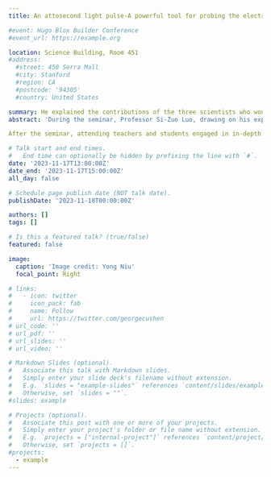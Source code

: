 ```yaml
---
title: An attosecond light pulse-A powerful tool for probing the electron dynamics of matter

#event: Hugo Blox Builder Conference
#event_url: https://example.org

location: Science Building, Room 451
#address:
  #street: 450 Serra Mall
  #city: Stanford
  #region: CA
  #postcode: '94305'
  #country: United States

summary: He explained the contributions of the three scientists who won the 2023 Nobel Prize in Physics in generating attosecond light pulses and using these ultrashort pulses to probe ultrafast electron dynamics in atoms, molecules, liquids, and materials.
abstract: 'During the seminar, Professor Si-Zuo Luo, drawing on his experience working in the research group of Nobel laureate Anne L'Huillier, introduced the working principles and experimental characterization methods of using high-harmonic generation to produce attosecond extreme ultraviolet light pulses. He explained the contributions of the three scientists who won the 2023 Nobel Prize in Physics in generating attosecond light pulses and using these ultrashort pulses to probe ultrafast electron dynamics in atoms, molecules, liquids, and materials. He also shared the work methods, modes of operation, and interesting stories of the Nobel Prize research group, which are rarely known. Finally, he highlighted the progress made by the Atomic and Molecular Physics Research Institute of Jilin University in developing attosecond extreme ultraviolet light sources over the past few years.

After the seminar, attending teachers and students engaged in in-depth discussions with Professor Luo about the seminar's content. The academic atmosphere was lively, and the attendees greatly benefited from the event.'

# Talk start and end times.
#   End time can optionally be hidden by prefixing the line with `#`.
date: '2023-11-17T13:00:00Z'
date_end: '2023-11-17T15:00:00Z'
all_day: false

# Schedule page publish date (NOT talk date).
publishDate: '2023-11-18T00:00:00Z'

authors: []
tags: []

# Is this a featured talk? (true/false)
featured: false

image:
  caption: 'Image credit: Yong Niu'
  focal_point: Right

# links:
#   - icon: twitter
#     icon_pack: fab
#     name: Follow
#     url: https://twitter.com/georgecushen
# url_code: ''
# url_pdf: ''
# url_slides: ''
# url_video: ''

# Markdown Slides (optional).
#   Associate this talk with Markdown slides.
#   Simply enter your slide deck's filename without extension.
#   E.g. `slides = "example-slides"` references `content/slides/example-slides.md`.
#   Otherwise, set `slides = ""`.
#slides: example

# Projects (optional).
#   Associate this post with one or more of your projects.
#   Simply enter your project's folder or file name without extension.
#   E.g. `projects = ["internal-project"]` references `content/project/deep-learning/index.md`.
#   Otherwise, set `projects = []`.
#projects:
  - example
---
```


